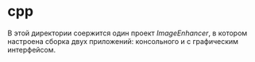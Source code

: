 # cpp
В этой директории соержится один проект *ImageEnhancer*, в котором настроена сборка двух приложений: консольного и с графическим интерфейсом.